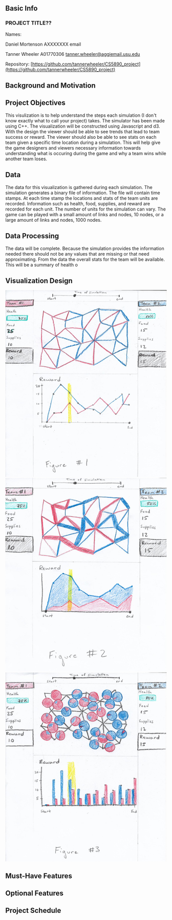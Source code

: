## Basic Info
### PROJECT TITLE??

Names: 

Daniel Mortenson AXXXXXXX email

Tanner Wheeler A01770306 tanner.wheeler@aggiemail.usu.edu

Repository: [https://github.com/tannerwheeler/CS5890_project](https://github.com/tannerwheeler/CS5890_project)

## Background and Motivation

## Project Objectives
This visulization is to help understand the steps each simulation (I don't know exactly what to call your project) takes.  The simulator has been made using C++.  The visualization will be constructed using Javascript and d3.  With the design the viewer should be able to see trends that lead to team success or reward.  The viewer should also be able to see stats on each team given a specific time location during a simulation.  This will help give the game designers and viewers necessary information towards understanding what is occuring during the game and why a team wins while another team loses.

## Data
The data for this visualization is gathered during each simulation.  The simulation generates a binary file of information.  The file will contain time stamps.  At each time stamp the locations and stats of the team units are recorded.  Information such as health, food, supplies, and reward are recorded for each unit.  The number of units for the simulation can vary.  The game can be played with a small amount of links and nodes, 10 nodes, or a large amount of links and nodes, 1000 nodes.  

## Data Processing
The data will be complete. Because the simulation provides the information needed there should not be any values that are missing or that need approximating.  From the data the overall stats for the team will be available.  This will be a summary of health o

## Visualization Design

<img src="VIS fig1-page-001.jpg">

<img src="VIS fig2-page-001.jpg">

<img src="VIS fig3-page-001.jpg">

## Must-Have Features

## Optional Features

## Project Schedule

